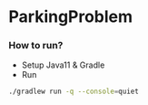 # ParkingProblem

### How to run?

- Setup Java11 & Gradle
- Run 
```sh
./gradlew run -q --console=quiet
```

